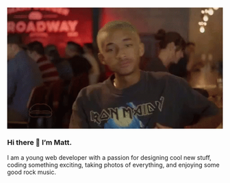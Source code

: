 <p align="center">
  <img align="center" src="hello.gif" width=1024 />
</p>

### Hi there 👋 I’m Matt.

I am a young web developer with a passion for designing cool new stuff, coding something exciting, taking photos of everything, and enjoying some good rock music.
